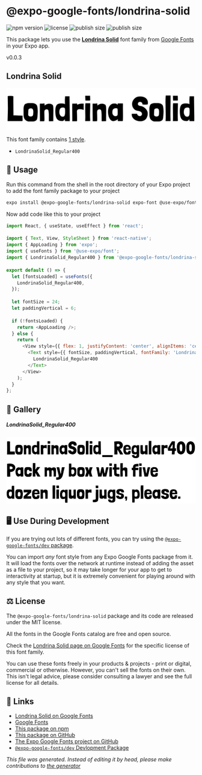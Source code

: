 # @expo-google-fonts/londrina-solid

![npm version](https://flat.badgen.net/npm/v/@expo-google-fonts/londrina-solid)
![license](https://flat.badgen.net/github/license/expo/google-fonts)
![publish size](https://flat.badgen.net/packagephobia/install/@expo-google-fonts/londrina-solid)
![publish size](https://flat.badgen.net/packagephobia/publish/@expo-google-fonts/londrina-solid)

This package lets you use the [**Londrina Solid**](https://fonts.google.com/specimen/Londrina+Solid) font family from [Google Fonts](https://fonts.google.com/) in your Expo app.

v0.0.3

## Londrina Solid

![Londrina Solid](./font-family.png)

This font family contains [1 style](#gallery).

- `LondrinaSolid_Regular400`

## 🔡 Usage

Run this command from the shell in the root directory of your Expo project to add the font family package to your project
```sh
expo install @expo-google-fonts/londrina-solid expo-font @use-expo/font
```

Now add code like this to your project
```js
import React, { useState, useEffect } from 'react';

import { Text, View, StyleSheet } from 'react-native';
import { AppLoading } from 'expo';
import { useFonts } from '@use-expo/font';
import { LondrinaSolid_Regular400 } from '@expo-google-fonts/londrina-solid';

export default () => {
  let [fontsLoaded] = useFonts({
    LondrinaSolid_Regular400,
  });

  let fontSize = 24;
  let paddingVertical = 6;

  if (!fontsLoaded) {
    return <AppLoading />;
  } else {
    return (
      <View style={{ flex: 1, justifyContent: 'center', alignItems: 'center' }}>
        <Text style={{ fontSize, paddingVertical, fontFamily: 'LondrinaSolid_Regular400' }}>
          LondrinaSolid_Regular400
        </Text>
      </View>
    );
  }
};

```

## 📖 Gallery

##### LondrinaSolid_Regular400
![LondrinaSolid_Regular400](./85115a63ada513540474540a077cb696b1e089220014e3496bbb17c6d81ae8af.ttf.png)


## 🖥️ Use During Development

If you are trying out lots of different fonts, you can try using the [`@expo-google-fonts/dev` package](https://github.com/expo/google-fonts/tree/master/font-packages/dev#readme).

You can import *any* font style from any Expo Google Fonts package from it. It will load the fonts
over the network at runtime instead of adding the asset as a file to your project, so it may take longer
for your app to get to interactivity at startup, but it is extremely convenient
for playing around with any style that you want.

## ⚖️ License

The `@expo-google-fonts/londrina-solid` package and its code are released under the MIT license.

All the fonts in the Google Fonts catalog are free and open source.

Check the [Londrina Solid page on Google Fonts](https://fonts.google.com/specimen/Londrina+Solid) for the specific license of this font family.

You can use these fonts freely in your products & projects - print or digital, commercial or otherwise. However, you can't sell the fonts on their own. This isn't legal advice, please consider consulting a lawyer and see the full license for all details.

## 🔗 Links

- [Londrina Solid on Google Fonts](https://fonts.google.com/specimen/Londrina+Solid)
- [Google Fonts](https://fonts.google.com/)
- [This package on npm](https://www.npmjs.com/package/@expo-google-fonts/londrina-solid)
- [This package on GitHub](https://github.com/expo/google-fonts/tree/master/font-packages/londrina-solid)
- [The Expo Google Fonts project on GitHub](https://github.com/expo/google-fonts)
- [`@expo-google-fonts/dev` Devlopment Package](https://github.com/expo/google-fonts/tree/master/font-packages/dev)


*This file was generated. Instead of editing it by head, please make contributions to [the generator](https://github.com/expo/google-fonts/tree/master/packages/generator)*
